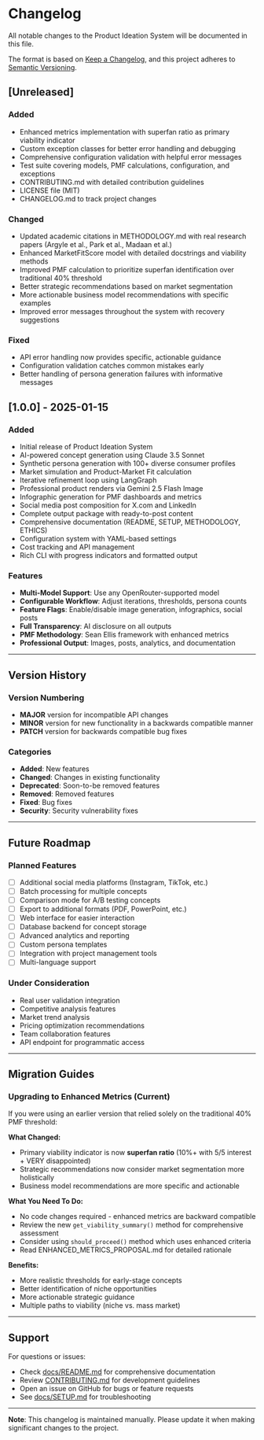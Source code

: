 # Changelog

All notable changes to the Product Ideation System will be documented in this file.

The format is based on [Keep a Changelog](https://keepachangelog.com/en/1.0.0/),
and this project adheres to [Semantic Versioning](https://semver.org/spec/v2.0.0.html).

## [Unreleased]

### Added
- Enhanced metrics implementation with superfan ratio as primary viability indicator
- Custom exception classes for better error handling and debugging
- Comprehensive configuration validation with helpful error messages
- Test suite covering models, PMF calculations, configuration, and exceptions
- CONTRIBUTING.md with detailed contribution guidelines
- LICENSE file (MIT)
- CHANGELOG.md to track project changes

### Changed
- Updated academic citations in METHODOLOGY.md with real research papers (Argyle et al., Park et al., Madaan et al.)
- Enhanced MarketFitScore model with detailed docstrings and viability methods
- Improved PMF calculation to prioritize superfan identification over traditional 40% threshold
- Better strategic recommendations based on market segmentation
- More actionable business model recommendations with specific examples
- Improved error messages throughout the system with recovery suggestions

### Fixed
- API error handling now provides specific, actionable guidance
- Configuration validation catches common mistakes early
- Better handling of persona generation failures with informative messages

## [1.0.0] - 2025-01-15

### Added
- Initial release of Product Ideation System
- AI-powered concept generation using Claude 3.5 Sonnet
- Synthetic persona generation with 100+ diverse consumer profiles
- Market simulation and Product-Market Fit calculation
- Iterative refinement loop using LangGraph
- Professional product renders via Gemini 2.5 Flash Image
- Infographic generation for PMF dashboards and metrics
- Social media post composition for X.com and LinkedIn
- Complete output package with ready-to-post content
- Comprehensive documentation (README, SETUP, METHODOLOGY, ETHICS)
- Configuration system with YAML-based settings
- Cost tracking and API management
- Rich CLI with progress indicators and formatted output

### Features
- **Multi-Model Support**: Use any OpenRouter-supported model
- **Configurable Workflow**: Adjust iterations, thresholds, persona counts
- **Feature Flags**: Enable/disable image generation, infographics, social posts
- **Full Transparency**: AI disclosure on all outputs
- **PMF Methodology**: Sean Ellis framework with enhanced metrics
- **Professional Output**: Images, posts, analytics, and documentation

---

## Version History

### Version Numbering

- **MAJOR** version for incompatible API changes
- **MINOR** version for new functionality in a backwards compatible manner
- **PATCH** version for backwards compatible bug fixes

### Categories

- **Added**: New features
- **Changed**: Changes in existing functionality
- **Deprecated**: Soon-to-be removed features
- **Removed**: Removed features
- **Fixed**: Bug fixes
- **Security**: Security vulnerability fixes

---

## Future Roadmap

### Planned Features

- [ ] Additional social media platforms (Instagram, TikTok, etc.)
- [ ] Batch processing for multiple concepts
- [ ] Comparison mode for A/B testing concepts
- [ ] Export to additional formats (PDF, PowerPoint, etc.)
- [ ] Web interface for easier interaction
- [ ] Database backend for concept storage
- [ ] Advanced analytics and reporting
- [ ] Custom persona templates
- [ ] Integration with project management tools
- [ ] Multi-language support

### Under Consideration

- Real user validation integration
- Competitive analysis features
- Market trend analysis
- Pricing optimization recommendations
- Team collaboration features
- API endpoint for programmatic access

---

## Migration Guides

### Upgrading to Enhanced Metrics (Current)

If you were using an earlier version that relied solely on the traditional 40% PMF threshold:

**What Changed:**
- Primary viability indicator is now **superfan ratio** (10%+ with 5/5 interest + VERY disappointed)
- Strategic recommendations now consider market segmentation more holistically
- Business model recommendations are more specific and actionable

**What You Need To Do:**
- No code changes required - enhanced metrics are backward compatible
- Review the new `get_viability_summary()` method for comprehensive assessment
- Consider using `should_proceed()` method which uses enhanced criteria
- Read ENHANCED_METRICS_PROPOSAL.md for detailed rationale

**Benefits:**
- More realistic thresholds for early-stage concepts
- Better identification of niche opportunities
- More actionable strategic guidance
- Multiple paths to viability (niche vs. mass market)

---

## Support

For questions or issues:
- Check [docs/README.md](docs/README.md) for comprehensive documentation
- Review [CONTRIBUTING.md](CONTRIBUTING.md) for development guidelines
- Open an issue on GitHub for bugs or feature requests
- See [docs/SETUP.md](docs/SETUP.md) for troubleshooting

---

**Note**: This changelog is maintained manually. Please update it when making significant changes to the project.
